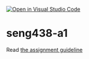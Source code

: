 [![Open in Visual Studio Code](https://classroom.github.com/assets/open-in-vscode-718a45dd9cf7e7f842a935f5ebbe5719a5e09af4491e668f4dbf3b35d5cca122.svg)](https://classroom.github.com/online_ide?assignment_repo_id=13461455&assignment_repo_type=AssignmentRepo)
# seng438-a1

Read [the assignment guideline](seng438-a1.md) 
